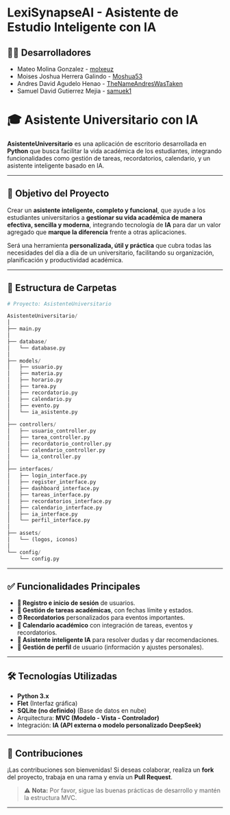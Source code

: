 # LexiSynapseAI - Asistente de Estudio Inteligente con IA

## 👨‍💻 Desarrolladores
- Mateo Molina Gonzalez - [molxeuz](https://github.com/molxeuz)  
- Moises Joshua Herrera Galindo - [Moshua53](https://github.com/Moshua53)  
- Andres David Agudelo Henao - [TheNameAndresWasTaken](https://github.com/TheNameAndresWasTaken)  
- Samuel David Gutierrez Mejia - [samuek1](https://github.com/samuek1)  


# 🎓 Asistente Universitario con IA

**AsistenteUniversitario** es una aplicación de escritorio desarrollada en **Python** que busca facilitar la vida académica de los estudiantes, integrando funcionalidades como gestión de tareas, recordatorios, calendario, y un asistente inteligente basado en IA.  

---

## 🎯 Objetivo del Proyecto

Crear un **asistente inteligente, completo y funcional**, que ayude a los estudiantes universitarios a **gestionar su vida académica de manera efectiva, sencilla y moderna**, integrando tecnología de **IA** para dar un valor agregado que **marque la diferencia** frente a otras aplicaciones.  

Será una herramienta **personalizada, útil y práctica** que cubra todas las necesidades del día a día de un universitario, facilitando su organización, planificación y productividad académica.  

---

## 🚀 Estructura de Carpetas

```python
# Proyecto: AsistenteUniversitario

AsistenteUniversitario/
│
├── main.py
│
├── database/
│   └── database.py
│
├── models/
│   ├── usuario.py
│   ├── materia.py
│   ├── horario.py
│   ├── tarea.py
│   ├── recordatorio.py
│   ├── calendario.py
│   ├── evento.py
│   └── ia_asistente.py
│
├── controllers/
│   ├── usuario_controller.py
│   ├── tarea_controller.py
│   ├── recordatorio_controller.py
│   ├── calendario_controller.py
│   └── ia_controller.py
│
├── interfaces/
│   ├── login_interface.py
│   ├── register_interface.py
│   ├── dashboard_interface.py
│   ├── tareas_interface.py
│   ├── recordatorios_interface.py
│   ├── calendario_interface.py
│   ├── ia_interface.py
│   └── perfil_interface.py
│
├── assets/
│   └── (logos, iconos)
│
└── config/
    └── config.py
```
---

## ✅ Funcionalidades Principales

- **🔑 Registro e inicio de sesión** de usuarios.
- **📝 Gestión de tareas académicas**, con fechas límite y estados.
- **⏰ Recordatorios** personalizados para eventos importantes.
- **📅 Calendario académico** con integración de tareas, eventos y recordatorios.
- **🤖 Asistente inteligente IA** para resolver dudas y dar recomendaciones.
- **👤 Gestión de perfil** de usuario (información y ajustes personales).

---

## 🛠 Tecnologías Utilizadas

- **Python 3.x**
- **Flet** (Interfaz gráfica)
- **SQLite (no definido)** (Base de datos en nube)
- Arquitectura: **MVC (Modelo - Vista - Controlador)**
- Integración: **IA (API externa o modelo personalizado DeepSeek)**

---

## 🤝 Contribuciones

¡Las contribuciones son bienvenidas! Si deseas colaborar, realiza un **fork** del proyecto, trabaja en una rama y envía un **Pull Request**.  

> ⚠️ **Nota:** Por favor, sigue las buenas prácticas de desarrollo y mantén la estructura MVC.

---
